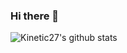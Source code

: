 ### Hi there 👋

<div align=left>
	
  </div>
  
 ![Kinetic27's github stats](https://github-readme-stats.vercel.app/api?username=sohyeon98720&show_icons=true)



<!--
**sohyeon98720/sohyeon98720** is a ✨ _special_ ✨ repository because its `README.md` (this file) appears on your GitHub profile.

Here are some ideas to get you started:

- 🔭 I’m currently working on ...
- 🌱 I’m currently learning ...
- 👯 I’m looking to collaborate on ...
- 🤔 I’m looking for help with ...
- 💬 Ask me about ...
- 📫 How to reach me: ...
- 😄 Pronouns: ...
- ⚡ Fun fact: ...
-->
